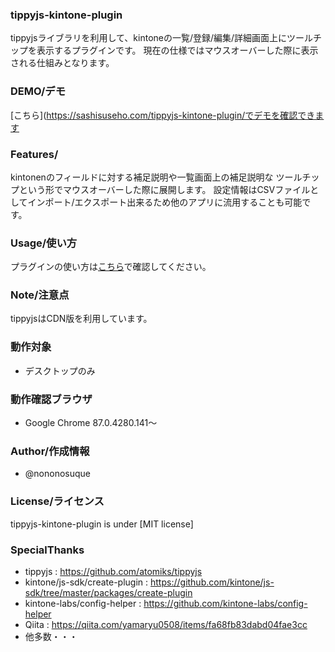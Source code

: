 ### tippyjs-kintone-plugin
tippyjsライブラリを利用して、kintoneの一覧/登録/編集/詳細画面上にツールチップを表示するプラグインです。
現在の仕様ではマウスオーバーした際に表示される仕組みとなります。

### DEMO/デモ
[こちら](https://sashisuseho.com/tippyjs-kintone-plugin/でデモを確認できます

### Features/
kintonenのフィールドに対する補足説明や一覧画面上の補足説明な
ツールチップという形でマウスオーバーした際に展開します。
設定情報はCSVファイルとしてインポート/エクスポート出来るため他のアプリに流用することも可能です。

### Usage/使い方
プラグインの使い方は[こちら](https://sashisuseho.com/tippyjs-kintone-plugin/)で確認してください。

### Note/注意点
tippyjsはCDN版を利用しています。

### 動作対象
* デスクトップのみ

### 動作確認ブラウザ 
* Google Chrome 87.0.4280.141〜

### Author/作成情報
* @nononosuque

### License/ライセンス
tippyjs-kintone-plugin is under [MIT license]

### SpecialThanks
* tippyjs                      : https://github.com/atomiks/tippyjs
* kintone/js-sdk/create-plugin : https://github.com/kintone/js-sdk/tree/master/packages/create-plugin
* kintone-labs/config-helper   : https://github.com/kintone-labs/config-helper
* Qiita                        : https://qiita.com/yamaryu0508/items/fa68fb83dabd04fae3cc
* 他多数・・・
